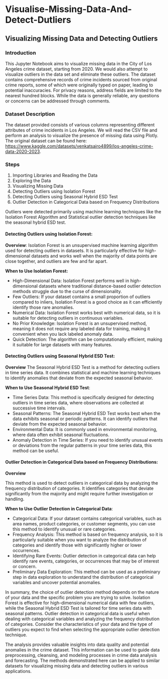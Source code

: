# Visualise-Missing-Data-And-Detect-Dutliers
## Visualizing Missing Data and Detecting Outliers
### **Introduction**
This Jupyter Notebook aims to visualize missing data in the City of Los Angeles crime dataset, starting from 2020. We would also attempt to visualize outliers in the data set and eliminate these outliers. The dataset contains comprehensive records of crime incidents sourced from original crime reports, some of which were originally typed on paper, leading to potential inaccuracies. For privacy reasons, address fields are limited to the nearest hundred blocks. While the data is generally reliable, any questions or concerns can be addressed through comments.

### **Dataset Description**
The dataset provided consists of various columns representing different attributes of crime incidents in Los Angeles. We will read the CSV file and perform an analysis to visualize the presence of missing data using Plotly. The original dataset can be found here: https://www.kaggle.com/datasets/venkatsairo4899/los-angeles-crime-data-2020-2023.

### **Steps**
1. Importing Libraries and Reading the Data
2. Exploring the Data
3. Visualizing Missing Data
4. Detecting Outliers using Isolation Forest
5. Detecting Outliers using Seasonal Hybrid ESD Test
6. Outlier Detection in Categorical Data based on Frequency Distributions

Outliers were detected primarily using machine learning techniques like the Isolation Forest Algorithm and Statistical outlier detection techniques like the seasonal hybrid ESD test. 

#### Detecting Outliers using Isolation Forest:
**Overview**: Isolation Forest is an unsupervised machine learning algorithm used for detecting outliers in datasets. It is particularly effective for high-dimensional datasets and works well when the majority of data points are close together, and outliers are few and far apart.

**When to Use Isolation Forest:**
- High-Dimensional Data: Isolation Forest performs well in high-dimensional datasets where traditional distance-based outlier detection methods struggle due to the curse of dimensionality.
- Few Outliers: If your dataset contains a small proportion of outliers compared to inliers, Isolation Forest is a good choice as it can efficiently identify those rare anomalies.
- Numerical Data: Isolation Forest works best with numerical data, so it is suitable for detecting outliers in continuous variables.
- No Prior Knowledge: Isolation Forest is an unsupervised method, meaning it does not require any labeled data for training, making it convenient when you lack labeled anomaly data.
- Quick Detection: The algorithm can be computationally efficient, making it suitable for large datasets with many features.

#### Detecting Outliers using Seasonal Hybrid ESD Test:

**Overview**
The Seasonal Hybrid ESD Test is a method for detecting outliers in time series data. It combines statistical and machine learning techniques to identify anomalies that deviate from the expected seasonal behavior.

**When to Use Seasonal Hybrid ESD Test**:
- Time Series Data: This method is specifically designed for detecting outliers in time series data, where observations are collected at successive time intervals.
- Seasonal Patterns: The Seasonal Hybrid ESD Test works best when the data exhibits seasonal or periodic patterns. It can identify outliers that deviate from the expected seasonal behavior.
- Environmental Data: It is commonly used in environmental monitoring, where data often exhibit seasonal fluctuations.
- Anomaly Detection in Time Series: If you need to identify unusual events or deviations from the regular patterns in your time series data, this method can be useful.

#### Outlier Detection in Categorical Data based on Frequency Distributions:

**Overview**

This method is used to detect outliers in categorical data by analyzing the frequency distribution of categories. It identifies categories that deviate significantly from the majority and might require further investigation or handling.

**When to Use Outlier Detection in Categorical Data**:
- Categorical Data: If your dataset contains categorical variables, such as area names, product categories, or customer segments, you can use this method to identify unusual or rare categories.
- Frequency Analysis: This method is based on frequency analysis, so it is particularly suitable when you want to analyze the distribution of categories and identify those with significantly higher or lower occurrences.
- Identifying Rare Events: Outlier detection in categorical data can help identify rare events, categories, or occurrences that may be of interest or concern.
- Preliminary Data Exploration: This method can be used as a preliminary step in data exploration to understand the distribution of categorical variables and uncover potential anomalies.

In summary, the choice of outlier detection method depends on the nature of your data and the specific problem you are trying to solve. Isolation Forest is effective for high-dimensional numerical data with few outliers, while the Seasonal Hybrid ESD Test is tailored for time series data with seasonal patterns. Outlier detection in categorical data is useful when dealing with categorical variables and analyzing the frequency distribution of categories. Consider the characteristics of your data and the type of outliers you expect to find when selecting the appropriate outlier detection technique.

The analysis provides valuable insights into data quality and potential anomalies in the crime dataset. This information can be used to guide data preprocessing, cleansing, and modeling processes in crime data analysis and forecasting. The methods demonstrated here can be applied to similar datasets for visualizing missing data and detecting outliers in various applications.
